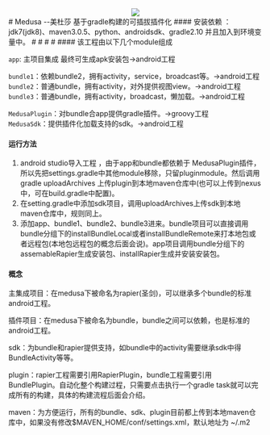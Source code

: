 <div align=center><img src="https://timgsa.baidu.com/timg?image&quality=80&size=b9999_10000&sec=1487937880420&di=eac044d2ea0a05eafb9c8b1603e93fb8&imgtype=0&src=http%3A%2F%2Fimg1.cache.netease.com%2Fcatchpic%2FD%2FDE%2FDE30E317FFFACFBD21FFD9D09E08DC90.jpg">
</div>
# Medusa --美杜莎 基于gradle构建的可插拔插件化
#### 安装依赖 ：jdk7(jdk8)、maven3.0.5、python、androidsdk、gradle2.10 并且加入到环境变量中。    
#
#
#
#
#### 该工程由以下几个module组成  

`app`: 主项目集成 最终可生成apk安装包->android工程  

`bundle1`：依赖bundle2，拥有activity，service，broadcast等。->android工程    
`bundle2`：普通bundle，拥有activity，对外提供视图view。->android工程    
`bundle3`：普通bundle，拥有activity，broadcast，懒加载。->android工程    

`MedusaPlugin`：对bundle合app提供gradle插件。->groovy工程  
`MedusaSdk`：提供插件化加载支持的sdk。->android工程

#### 运行方法
1.  android studio导入工程 ，由于app和bundle都依赖于 MedusaPlugin插件，所以先把settings.gradle中其他module移除，只留pluginmodule。然后调用gradle uploadArchives 上传plugin到本地maven仓库中(也可以上传到nexus中，可在build.gradle中配置)。
2.  在setting.gradle中添加sdk项目，调用uploadArchives上传sdk到本地maven仓库中，规则同上。
3.  添加app、bundle1、bundle2、bundle3进来。bundle项目可以直接调用bundle分组下的installBundleLocal或者installBundleRemote来打本地包或者远程包(本地包远程包的概念后面会说)。app项目调用bundle分组下的assemableRapier生成安装包、installRapier生成并安装安装包。

#### 概念
主集成项目：在medusa下被命名为rapier(圣剑)，可以继承多个bundle的标准android工程。  

插件项目：在medusa下被命名为bundle，bundle之间可以依赖，也是标准的android工程。  

sdk：为bundle和rapier提供支持，如bundle中的activity需要继承sdk中得BundleActivity等等。  

plugin：rapier工程需要引用RapierPlugin，bundle工程需要引用BundlePlugin。自动化整个构建过程，只需要点击执行一个gradle task就可以完成所有的构建，具体的构建流程后面会介绍。  

maven：为方便运行，所有的bundle、sdk、plugin目前都上传到本地maven仓库中，如果没有修改$MAVEN_HOME/conf/settings.xml，默认地址为 ~/.m2








